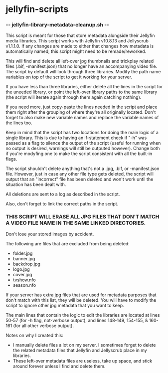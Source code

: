 # jellyfin-scripts

### -- jellyfin-library-metadata-cleanup.sh --
This script is meant for those that store metadata alongside their Jellyfin media libraries.
This script works with Jellyfin v10.8.13 and Jellyscrub v1.1.1.0.
If any changes are made to either that changes how metadata is automatically named, this script might need to be remade/reworked.

This will find and delete all left-over jpg thumbnails and trickplay related files (.bif, -manifest.json) that no longer have an accompanying video file.
The script by default will look through three libraries. Modify the path name variables on top of the script to get it working for your server.

If you have less than three libraries, either delete all the lines in the script for the uneeded library, or point the left-over library paths to the same library (the script will iterate again through them again catching nothing).

If you need more, just copy-paste the lines needed in the script and place them right after the grouping of where they're all originally located. Don't forget to also make new variable names and replace the variable names of the lines too.

Keep in mind that the script has two locations for doing the main logic of a single library. This is due to having an if-statement check if "-h" was passed as a flag to silence the output of the script (useful for running when no output is desired, warnings will still be outputed however).
Change both if you're modyfing one to make the script consistent with all the built-in flags.

The script shouldn't delete anything that's not a .jpg, .bif, or -manifest.json file. However, just in case any other file type gets deleted, the script will output that an "incorrect" file has been deleted and won't work until the situation has been dealt with.

All deletions are sent to a log as described in the script.


Also, don't forget to link the correct paths in the script.
### THIS SCRIPT WILL ERASE ALL JPG FILES THAT DON'T MATCH A VIDEO FILE NAME IN THE SAME LINKED DIRECTORIES.
Don't lose your stored images by accident.

The following are files that are excluded from being deleted:
- folder.jpg
- banner.jpg
- backdrop.jpg
- logo.jpg
- cover.jpg
- tvshow.nfo
- season.nfo

If your server has extra jpg files that are used for metadata purposes that don't match with this list, they will be deleted.
You will have to modify the script to ignore other jpg metadata that you want to keep.

The main lines that contain the logic to edit the libraries are located at lines 50-57 (for -h flag, not-verbose output), and lines 148-149, 154-155, & 160-161 (for all other verbose output).

Notes on why I created this:
  - I manually delete files a lot on my server. I sometimes forget to delete the related metadata files that Jellyfin and Jellyscrub place in my libraries.
  - These left-over metadata files are useless, take up space, and stick around forever unless I find and delete them.
